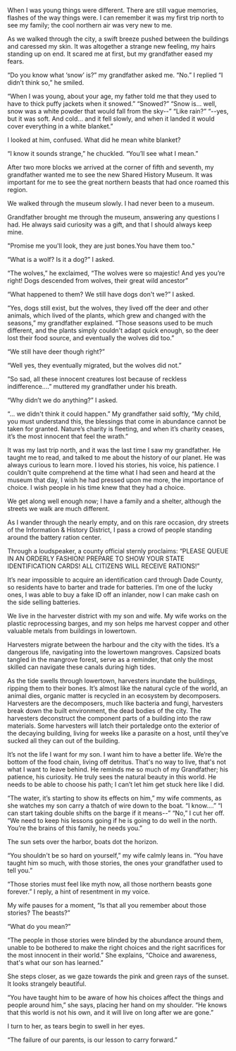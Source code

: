 When I was young things were different. There are still vague memories, flashes of the way things were.  I can remember it was my first trip north to see my family; the cool northern air was very new to me.
 
As we walked through the city, a swift breeze pushed between the buildings and caressed my skin. It was altogether a strange new feeling, my hairs standing up on end. It scared me at first, but my grandfather eased my fears.
 
“Do you know what ‘snow’ is?” my grandfather asked me.
“No.” I replied
“I didn’t think so,” he smiled.
 
“When I was young, about your age, my father told me that they used to have to thick puffy jackets when it snowed.”
“Snowed?”
“Snow is… well, snow was a white powder that would fall from the sky--”
“Like rain?”
“--yes, but it was soft. And cold... and it fell slowly, and when it landed it would cover everything in a white blanket.”
 
I looked at him, confused. What did he mean white blanket?
 
“I know it sounds strange,” he chuckled. “You’ll see what I mean.”
 
After two more blocks we arrived at the corner of fifth and seventh, my grandfather wanted me to see the new Shared History Museum. It was important for me to see the great northern beasts that had once roamed this region.
 
We walked through the museum slowly.
I had never been to a museum.
 
Grandfather brought me through the museum, answering any questions I had. He always said curiosity was a gift, and that I should always keep mine.
 
"Promise me you'll look, they are just bones.You have them too."
 
“What is a wolf? Is it a dog?” I asked.
 
“The wolves,” he exclaimed, “The wolves were so majestic! And yes you’re right! Dogs descended from wolves, their great wild ancestor”
 
“What happened to them? We still have dogs don't we?” I asked.
 
“Yes, dogs still exist, but the wolves, they lived off the deer and other animals, which lived of the plants, which grew and changed with the seasons,” my grandfather explained. “Those seasons used to be much different, and the plants simply couldn't adapt quick enough, so the deer lost their food source, and eventually the wolves did too.”
 
“We still have deer though right?”
 
“Well yes, they eventually migrated, but the wolves did not.”
 
“So sad, all these innocent creatures lost because of reckless indifference....” muttered my grandfather under his breath.
 
“Why didn’t we do anything?” I asked.
 
“... we didn't think it could happen.” My grandfather said softly, “My child, you must understand this, the blessings that come in abundance cannot be taken for granted. Nature’s charity is fleeting, and when it’s charity ceases, it’s the most innocent that feel the wrath.”
 
It was my last trip north, and it was the last time I saw my grandfather. He taught me to read, and talked to me about the history of our planet. He was always curious to learn more. I loved his stories, his voice, his patience. I couldn't quite comprehend at the time what I had seen and heard at the museum that day, I wish he had pressed upon me more, the importance of choice. I wish people in his time knew that they had a choice.
 
We get along well enough now; I have a family and a shelter, although the streets we walk are much different.
 
As I wander through the nearly empty, and on this rare occasion, dry streets of the Information & History District, I pass a crowd of people standing around the battery ration center.
 
Through a loudspeaker, a county official sternly proclaims:
“PLEASE QUEUE IN AN ORDERLY FASHION! PREPARE TO SHOW YOUR STATE IDENTIFICATION CARDS! ALL CITIZENS WILL RECEIVE RATIONS!”
 
It’s near impossible to acquire an identification card through Dade County, so residents have to barter and trade for batteries. I’m one of the lucky ones, I was able to buy a fake ID off an inlander, now I can make cash on the side selling batteries.
 
We live in the harvester district with my son and wife. My wife works on the plastic reprocessing barges, and my son helps me harvest copper and other valuable metals from buildings in lowertown.
 
Harvesters migrate between the harbour and the city with the tides. It’s a dangerous life, navigating into the lowertown mangroves. Capsized boats tangled in the mangrove forest, serve as a reminder, that only the most skilled can navigate these canals during high tides.
 
As the tide swells through lowertown, harvesters inundate the buildings, ripping them to their bones. It’s almost like the natural cycle of the world, an animal dies, organic matter is recycled in an ecosystem by decomposers. Harvesters are the decomposers, much like bacteria and fungi, harvesters break down the built environment, the dead bodies of the city. The harvesters deconstruct the component parts of a building into the raw materials. Some harvesters will latch their portaledge onto the exterior of the decaying building, living for weeks like a parasite on a host, until they’ve sucked all they can out of the building.
 
It’s not the life I want for my son. I want him to have a better life. We’re the bottom of the food chain, living off detritus. That's no way to live, that's not what I want to leave behind. He reminds me so much of my Grandfather; his patience, his curiosity. He truly sees the natural beauty in this world. He needs to be able to choose his path; I can’t let him get stuck here like I did.
 
“The water, it’s starting to show its effects on him,” my wife comments, as she watches my son carry a thatch of wire down to the boat.
“I know….”
“I can start taking double shifts on the barge if it means--”
“No,” I cut her off. “We need to keep his lessons going if he is going to do well in the north. You’re the brains of this family, he needs you.”
 
The sun sets over the harbor, boats dot the horizon.
 
“You shouldn't be so hard on yourself,” my wife calmly leans in. “You have taught him so much, with those stories, the ones your grandfather used to tell you.”
 
“Those stories must feel like myth now, all those northern beasts gone forever.” I reply, a hint of resentment in my voice.
 
My wife pauses for a moment, “Is that all you remember about those stories? The beasts?”
 
“What do you mean?”
 
“The people in those stories were blinded by the abundance around them, unable to be bothered to make the right choices and the right sacrifices for the most innocent in their world.” She explains, “Choice and awareness, that's what our son has learned.”
 
She steps closer, as we gaze towards the pink and green rays of the sunset. It looks strangely beautiful.
 
“You have taught him to be aware of how his choices affect the things and people around him,” she says, placing her hand on my shoulder. “He knows that this world is not his own, and it will live on long after we are gone.”
 
I turn to her, as tears begin to swell in her eyes.
 
“The failure of our parents, is our lesson to carry forward.”
